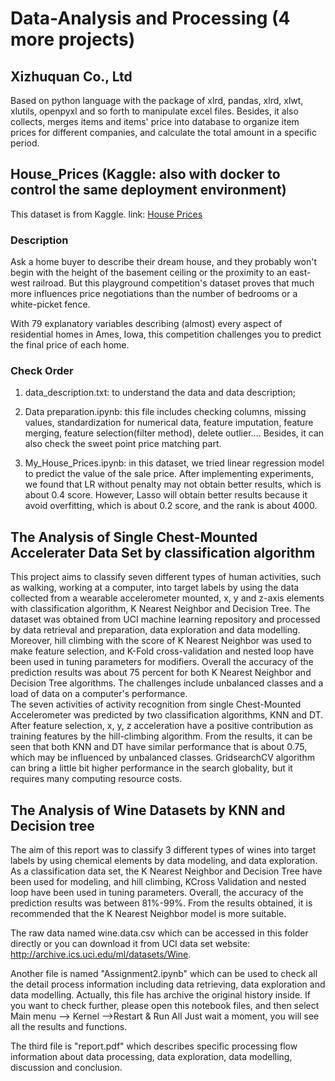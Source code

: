 # Data-Analysis and Processing (4 more projects)

## Xizhuquan Co., Ltd
Based on python language with the package of xlrd, pandas, xlrd, xlwt, xlutils, openpyxl and so forth to manipulate excel files. Besides, it also collects, merges items and items' price into database to organize item prices for different companies, and calculate the total amount in a specific period.

## House_Prices (Kaggle: also with docker to control the same deployment environment)
This dataset is from Kaggle. link: [House Prices](https://www.kaggle.com/c/house-prices-advanced-regression-techniques/overview)

### Description
Ask a home buyer to describe their dream house, and they probably won't begin with the height of the basement ceiling or the proximity to an east-west railroad. But this playground competition's dataset proves that much more influences price negotiations than the number of bedrooms or a white-picket fence.

With 79 explanatory variables describing (almost) every aspect of residential homes in Ames, Iowa, this competition challenges you to predict the final price of each home.

### Check Order
1. data_description.txt: to understand the data and data description;

2. Data preparation.ipynb: this file includes checking columns, missing values, standardization for numerical data, feature imputation, feature merging, feature selection(filter method), delete outlier.... Besides, it can also check the sweet point price matching part.

3. My_House_Prices.ipynb: in this dataset, we tried linear regression model to predict the value of the sale price. After implementing experiments, we found that LR without penalty may not obtain better results, which is about 0.4 score. However, Lasso will obtain better results because it avoid overfitting, which is about 0.2 score, and the rank is about 4000.

## The Analysis of Single Chest-Mounted Accelerater Data Set by classification algorithm
This project aims to classify seven different types of human activities, such as walking, working at a computer, into target labels by using the data collected from a wearable accelerometer mounted, x, y and z-axis elements with classification algorithm, K Nearest Neighbor and Decision Tree. The dataset was obtained from UCI machine learning repository and processed by data retrieval and preparation, data exploration and data modelling. Moreover, hill climbing with the score of K Nearest Neighbor was used to make feature selection, and K-Fold cross-validation and nested loop have been used in tuning parameters for modifiers. Overall the accuracy of the prediction results was about 75 percent for both K Nearest Neighbor and Decision Tree algorithms. The challenges include unbalanced classes and a load of data on a computer's performance.  
The seven activities of activity recognition from single Chest-Mounted Accelerometer was predicted by two classification algorithms, KNN and DT. After feature selection, x, y, z acceleration have a positive contribution as training features by the hill-climbing algorithm. From the results, it can be seen that both KNN and DT have similar performance that is about 0.75, which may be influenced by unbalanced classes. GridsearchCV algorithm can bring a little bit higher performance in the search globality, but it requires many computing resource costs.

## The Analysis of Wine Datasets by KNN and Decision tree
The aim of this report was to classify 3 different types of wines into target labels by using
chemical elements by data modeling, and data exploration. As a classification data set, the K
Nearest Neighbor and Decision Tree have been used for modeling, and hill climbing, KCross
Validation and nested loop have been used in tuning parameters. Overall, the accuracy
of the prediction results was between 81%-99%. From the results obtained, it is
recommended that the K Nearest Neighbor model is more suitable.

The raw data named wine.data.csv which can be accessed in this folder directly or you can download it from UCI data set website: http://archive.ics.uci.edu/ml/datasets/Wine.  

Another file is named "Assignment2.ipynb" which can be used to check all the detail process information including data retrieving, data exploration and data modelling. Actually, this file has archive the original history inside. If you want to check further, please open this notebook files, and then select Main menu --> Kernel -->Restart & Run All
Just wait a moment, you will see all the results and functions.  

The third file is "report.pdf" which describes specific processing flow information about data processing, data exploration, data modelling, discussion and conclusion.

